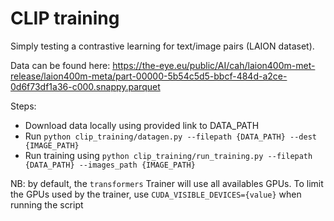 # CLIP training

Simply testing a contrastive learning for text/image pairs (LAION dataset).

Data can be found here: https://the-eye.eu/public/AI/cah/laion400m-met-release/laion400m-meta/part-00000-5b54c5d5-bbcf-484d-a2ce-0d6f73df1a36-c000.snappy.parquet

Steps:
- Download data locally using provided link to DATA_PATH
- Run `python clip_training/datagen.py --filepath {DATA_PATH} --dest {IMAGE_PATH}`
- Run training using `python clip_training/run_training.py --filepath {DATA_PATH} --images_path {IMAGE_PATH}`

NB: by default, the `transformers` Trainer will use all availables GPUs. To limit the GPUs used by the trainer, use `CUDA_VISIBLE_DEVICES={value}` when running the script